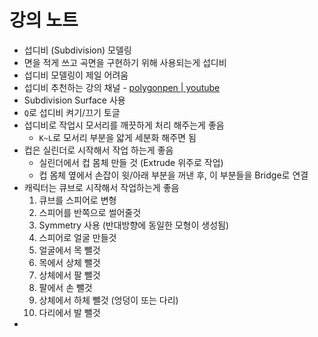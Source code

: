 # 강의 노트
- 섭디비 (Subdivision) 모델링
- 면을 적게 쓰고 곡면을 구현하기 위해 사용되는게 섭디비
- 섭디비 모델링이 제일 어려움
- 섭디비 추천하는 강의 채널 - [polygonpen | youtube](https://www.youtube.com/@polygonpen)
- Subdivision Surface 사용
- `Q`로 섭디비 켜기/끄기 토글
- 섭디비로 작업시 모서리를 깨끗하게 처리 해주는게 좋음
	- `K~L`로 모서리 부분을 얇게 세분화 해주면 됨
- 컵은 실린더로 시작해서 작업 하는게 좋음
	- 실린더에서 컵 몸체 만들 것 (Extrude 위주로 작업)
	- 컵 몸체 옆에서 손잡이 윗/아래 부분을 꺼낸 후, 이 부분들을 Bridge로 연결
- 캐릭터는 큐브로 시작해서 작업하는게 좋음
	1. 큐브를 스피어로 변형
	2. 스피어를 반쪽으로 썰어줄것
	3. Symmetry 사용 (반대방향에 동일한 모형이 생성됨)
	4. 스피어로 얼굴 만들것
	5. 얼굴에서 목 뺄것
	6. 목에서 상체 뺄것
	7. 상체에서 팔 뺄것
	8. 팔에서 손 뺄것
	9. 상체에서 하체 뺄것 (엉덩이 또는 다리)
	10. 다리에서 발 뺄것
- 